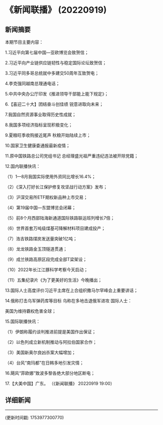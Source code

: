 # 《新闻联播》 (20220919)

## 新闻摘要

本期节目主要内容：


1.习近平向第七届中国—亚欧博览会致贺信；


2.习近平向产业链供应链韧性与稳定国际论坛致贺信；


3.习近平同多哥总统就中多建交50周年互致贺电；


4.李克强同越南总理通电话；


5.中共中央办公厅印发《推进领导干部能上能下规定》；


6.【喜迎二十大】团结奋斗创佳绩 锐意进取向未来；


7.我国自然资源事业取得历史性成就；


8.我国多项经济指标呈现积极变化；


9.夏粮旺季收购接近尾声 秋粮开始陆续上市；


10.国家卫生健康委通报最新疫情；


11.原中国铁路总公司党组书记 总经理盛光祖严重违纪违法被开除党籍；


12.国内联播快讯：


（1）1—8月我国实际使用外资同比增长16.4%；


（2）《深入打好长江保护修复攻坚战行动方案》发布；


（3）沪深交易所ETF期权新品种上市交易；


（4）第19届中国—东盟博览会闭幕；


（5）前8个月西部陆海新通道国际铁路联运班列增长7倍；


（6）世界首套万吨级煤基可降解材料项目建成投产；


（7）浩吉铁路煤炭发送量突破1亿吨；


（8）龙龙铁路金玉顶隧道贯通；


（9）成兰铁路高原区段完成全部T梁架设；


（10）2022年长江江豚科学考察今天启动；


（11）五集纪录片《为了更美好的生活》今晚播出；


13.国际人士高度评价习近平主席在上合组织撒马尔罕峰会上重要讲话；


14.俄称打击乌军弹药库等目标 乌称在多地击退俄军进攻 国际人士：

美国为维持霸权危害全球；


15.国际联播快讯：


（1）伊朗称履约谈判推进前提是美国作出保证；


（2）以色列成立新机制推动与阿拉伯国家合作；


（3）美国新奥尔良凶杀案大幅增加；


（4）台风“南玛都”在日韩多地引发灾情；


16.飓风“菲欧娜”致波多黎各绝大部分地区断电；


17.【大美中国】广东。
（《新闻联播》 20220919 19:00）

## 详细新闻

---

(更新时间戳: 1753977300770)

